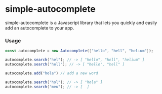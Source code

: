 # simple-autocomplete

simple-autocomplete is a Javascript library that lets you quickly and easily add an autocomplete to your app.

### Usage
```js
const autocomplete = new Autocomplete(["hello", "hell", "helium"]);

autocomplete.search("hel"); // -> [ "hello", "hell", "helium" ]
autocomplete.search("hell"); // -> [ "hello", "hell" ]

autocomplete.add("hola") // add a new word

autocomplete.search("hol"); // -> [ "hola" ]
autocomplete.search("meu"); // -> [  ]
```

